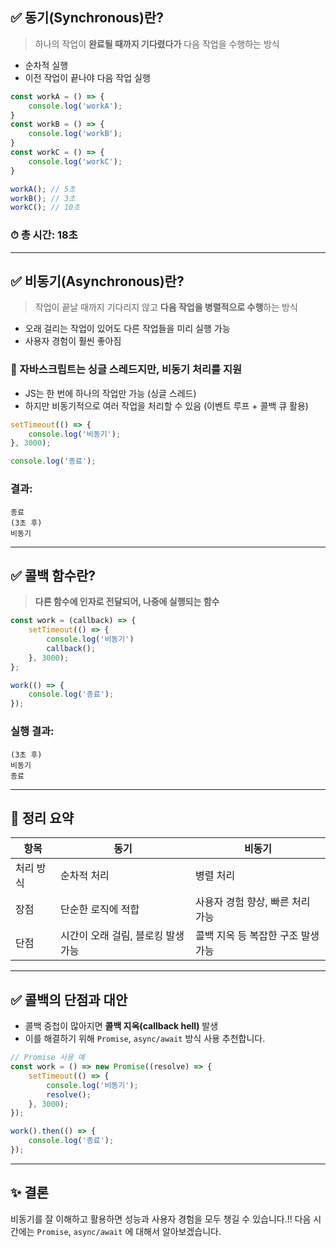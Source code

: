 ## ✅ 동기(Synchronous)란?

> 하나의 작업이 **완료될 때까지 기다렸다가** 다음 작업을 수행하는 방식

- 순차적 실행
- 이전 작업이 끝나야 다음 작업 실행

```js
const workA = () => {
    console.log('workA');
}
const workB = () => {
    console.log('workB');
}
const workC = () => {
    console.log('workC');
}

workA(); // 5초
workB(); // 3초
workC(); // 10초
```

### ⏱ 총 시간: 18초

---

## ✅ 비동기(Asynchronous)란?

> 작업이 끝날 때까지 기다리지 않고 **다음 작업을 병렬적으로 수행**하는 방식

- 오래 걸리는 작업이 있어도 다른 작업들을 미리 실행 가능
- 사용자 경험이 훨씬 좋아짐

### 📌 자바스크립트는 싱글 스레드지만, 비동기 처리를 지원

- JS는 한 번에 하나의 작업만 가능 (싱글 스레드)
- 하지만 비동기적으로 여러 작업을 처리할 수 있음 (이벤트 루프 + 콜백 큐 활용)

```js
setTimeout(() => {
    console.log('비동기');
}, 3000);

console.log('종료');
```

### 결과:
```
종료
(3초 후)
비동기
```

---

## ✅ 콜백 함수란?
> **다른 함수에 인자로 전달되어, 나중에 실행되는 함수**

```js
const work = (callback) => {
    setTimeout(() => {
        console.log('비동기')
        callback();
    }, 3000);
};

work(() => {
    console.log('종료');
});
```

### 실행 결과:
```
(3초 후)
비동기
종료
```

---

## 🔄 정리 요약

| 항목     | 동기                             | 비동기                            |
|----------|----------------------------------|----------------------------------|
| 처리 방식 | 순차적 처리                        | 병렬 처리                         |
| 장점     | 단순한 로직에 적합                   | 사용자 경험 향상, 빠른 처리 가능         |
| 단점     | 시간이 오래 걸림, 블로킹 발생 가능       | 콜백 지옥 등 복잡한 구조 발생 가능       |

---

## ✅ 콜백의 단점과 대안

- 콜백 중첩이 많아지면 **콜백 지옥(callback hell)** 발생
- 이를 해결하기 위해 `Promise`, `async/await` 방식 사용 추천합니다.

```js
// Promise 사용 예
const work = () => new Promise((resolve) => {
    setTimeout(() => {
        console.log('비동기');
        resolve();
    }, 3000);
});

work().then(() => {
    console.log('종료');
});
```

---
## ✨ 결론
비동기를 잘 이해하고 활용하면 성능과 사용자 경험을 모두 챙길 수 있습니다.!!
다음 시간에는 `Promise`, `async/await` 에 대해서 알아보겠습니다.
